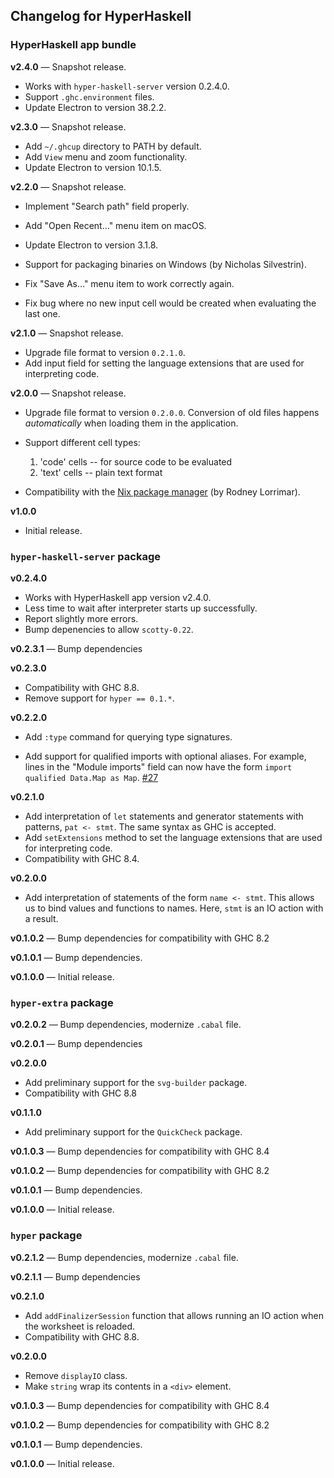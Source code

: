 ## Changelog for HyperHaskell


### HyperHaskell app bundle

**v2.4.0** — Snapshot release.

* Works with `hyper-haskell-server` version 0.2.4.0.
* Support `.ghc.environment` files.
* Update Electron to version 38.2.2.

**v2.3.0** — Snapshot release.

* Add `~/.ghcup` directory to PATH by default.
* Add `View` menu and zoom functionality.
* Update Electron to version 10.1.5.

**v2.2.0** — Snapshot release.

* Implement "Search path" field properly.
* Add "Open Recent…" menu item on macOS.

* Update Electron to version 3.1.8.
* Support for packaging binaries on Windows (by Nicholas Silvestrin).

* Fix "Save As…" menu item to work correctly again.
* Fix bug where no new input cell would be created when evaluating the last one.

**v2.1.0** — Snapshot release.

* Upgrade file format to version `0.2.1.0`.
* Add input field for setting the language extensions that are used for interpreting code.

**v2.0.0** — Snapshot release.

* Upgrade file format to version `0.2.0.0`. Conversion of old files happens *automatically* when loading them in the application.
* Support different cell types:
    1. 'code' cells -- for source code to be evaluated
    2. 'text' cells -- plain text format
* Compatibility with the [Nix package manager][nix] (by Rodney Lorrimar).

  [nix]: https://nixos.org/nix/

**v1.0.0**

* Initial release.

### `hyper-haskell-server` package

**v0.2.4.0**

* Works with HyperHaskell app version v2.4.0.
* Less time to wait after interpreter starts up successfully.
* Report slightly more errors.
* Bump depenencies to allow `scotty-0.22`.

**v0.2.3.1** — Bump dependencies

**v0.2.3.0**

* Compatibility with GHC 8.8.
* Remove support for `hyper == 0.1.*`.

**v0.2.2.0**

* Add `:type` command for querying type signatures.
* Add support for qualified imports with optional aliases. For example, lines in the "Module imports" field can now have the form `import qualified Data.Map as Map`. [#27][]

  [#27]: https://github.com/HeinrichApfelmus/hyper-haskell/issues/27

**v0.2.1.0**

* Add interpretation of `let` statements and generator statements with patterns, `pat <- stmt`. The same syntax as GHC is accepted.
* Add `setExtensions` method to set the language extensions that are used for interpreting code.
* Compatibility with GHC 8.4.

**v0.2.0.0**

* Add interpretation of statements of the form `name <- stmt`. This allows us to bind values and functions to names. Here, `stmt` is an IO action with a result.

**v0.1.0.2** — Bump dependencies for compatibility with GHC 8.2

**v0.1.0.1** — Bump dependencies.

**v0.1.0.0** — Initial release.

### `hyper-extra` package

**v0.2.0.2** — Bump dependencies, modernize `.cabal` file.

**v0.2.0.1** — Bump dependencies

**v0.2.0.0**

* Add preliminary support for the `svg-builder` package.
* Compatibility with GHC 8.8

**v0.1.1.0**

* Add preliminary support for the `QuickCheck` package.

**v0.1.0.3** — Bump dependencies for compatibility with GHC 8.4

**v0.1.0.2** — Bump dependencies for compatibility with GHC 8.2

**v0.1.0.1** — Bump dependencies.

**v0.1.0.0** — Initial release.

### `hyper`  package

**v0.2.1.2** — Bump dependencies, modernize `.cabal` file.

**v0.2.1.1** — Bump dependencies

**v0.2.1.0**

* Add `addFinalizerSession` function that allows running an IO action when the worksheet is reloaded.
* Compatibility with GHC 8.8.

**v0.2.0.0**

* Remove `displayIO` class.
* Make `string` wrap its contents in a `<div>` element.

**v0.1.0.3** — Bump dependencies for compatibility with GHC 8.4

**v0.1.0.2** — Bump dependencies for compatibility with GHC 8.2

**v0.1.0.1** — Bump dependencies.

**v0.1.0.0** — Initial release.
